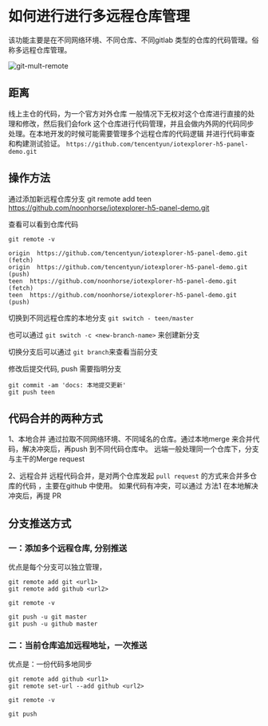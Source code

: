 
# 如何进行进行多远程仓库管理

该功能主要是在不同网络环境、不同仓库、不同gitlab 类型的仓库的代码管理。俗称多远程仓库管理。

![git-mult-remote](../../../assets/img/2022/03/git-mult-remote.png)

## 距离
线上主仓的代码，为一个官方对外仓库 一般情况下无权对这个仓库进行直接的处理和修改，然后我们会fork 这个仓库进行代码管理，并且会做内外网的代码同步处理。在本地开发的时候可能需要管理多个远程仓库的代码逻辑
并进行代码审查和构建测试验证。
`https://github.com/tencentyun/iotexplorer-h5-panel-demo.git`


## 操作方法

通过添加新远程仓库分支
git remote add teen https://github.com/noonhorse/iotexplorer-h5-panel-demo.git

查看可以看到仓库代码

`git remote -v`

```
origin  https://github.com/tencentyun/iotexplorer-h5-panel-demo.git (fetch)
origin  https://github.com/tencentyun/iotexplorer-h5-panel-demo.git (push)
teen  https://github.com/noonhorse/iotexplorer-h5-panel-demo.git (fetch)
teen  https://github.com/noonhorse/iotexplorer-h5-panel-demo.git (push)
```

切换到不同远程仓库的本地分支
`git switch - teen/master`

也可以通过 `git switch -c <new-branch-name>` 来创建新分支

切换分支后可以通过 `git branch`来查看当前分支

修改后提交代码, push 需要指明分支

```
git commit -am 'docs: 本地提交更新'
git push teen
```


## 代码合并的两种方式

1、本地合并
通过拉取不同网络环境、不同域名的仓库。通过本地merge 来合并代码，解决冲突后，再push 到不同代码仓库中。
远端一般处理同一个仓库下，分支与主干的Merge request


2、远程合并
远程代码合并，是对两个仓库发起 `pull request` 的方式来合并多仓库的代码 ，主要在github 中使用。
如果代码有冲突，可以通过 方法1 在本地解决冲突后，再提 PR 

## 分支推送方式

### 一：添加多个远程仓库, 分别推送

优点是每个分支可以独立管理，

```
git remote add git <url1>
git remote add github <url2>

git remote -v

git push -u git master
git push -u github master
```

### 二：当前仓库追加远程地址，一次推送

优点是：一份代码多地同步

```
git remote add github <url1>
git remote set-url --add github <url2>

git remote -v

git push
```